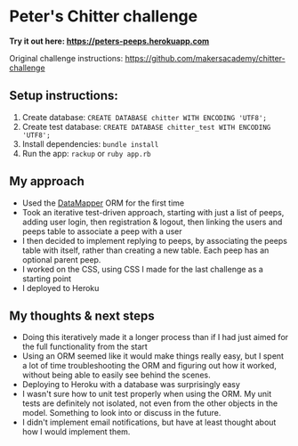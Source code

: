 # Peter's Chitter challenge

**Try it out here: https://peters-peeps.herokuapp.com**

Original challenge instructions: https://github.com/makersacademy/chitter-challenge

## Setup instructions:
1. Create database: ```CREATE DATABASE chitter WITH ENCODING 'UTF8';```
2. Create test database: ```CREATE DATABASE chitter_test WITH ENCODING 'UTF8';```
3. Install dependencies: ```bundle install```
4. Run the app: ```rackup``` or ```ruby app.rb```

## My approach
 * Used the [DataMapper](https://datamapper.org/) ORM for the first time
 * Took an iterative test-driven approach, starting with just a list of peeps, adding user login, then registration & logout, then linking the users and peeps table to associate a peep with a user
 * I then decided to implement replying to peeps, by associating the peeps table with itself, rather than creating a new table. Each peep has an optional parent peep.
 * I worked on the CSS, using CSS I made for the last challenge as a starting point
 * I deployed to Heroku


 ## My thoughts & next steps
* Doing this iteratively made it a longer process than if I had just aimed for the full functionality from the start
* Using an ORM seemed like it would make things really easy, but I spent a lot of time troubleshooting the ORM and figuring out how it worked, without being able to easily see behind the scenes.
* Deploying to Heroku with a database was surprisingly easy
* I wasn't sure how to unit test properly when using the ORM. My unit tests are definitely not isolated, not even from the other objects in the model. Something to look into or discuss in the future.
* I didn't implement email notifications, but have at least thought about how I would implement them.